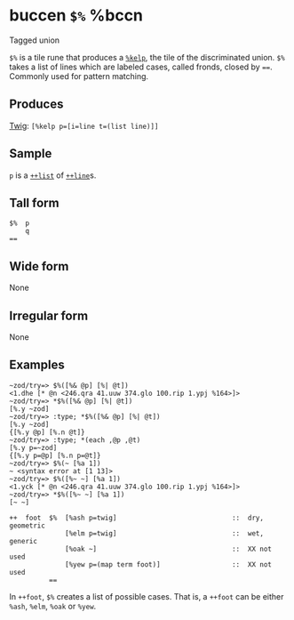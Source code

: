 buccen `$%` %bccn
==========================

Tagged union

`$%` is a tile rune that produces a [`%kelp`](), the tile of the
discriminated union. `$%` takes a list of lines which are labeled cases,
called fronds, closed by `==`. Commonly used for pattern matching.

Produces
--------

[Twig](): `[%kelp p=[i=line t=(list line)]]`

Sample
------

`p` is a [`++list`]() of [`++line`]()s.

Tall form
---------

    $%  p
        q
    ==

Wide form
---------

None

Irregular form
--------------

None

Examples
--------

    ~zod/try=> $%([%& @p] [%| @t])
    <1.dhe [* @n <246.qra 41.uuw 374.glo 100.rip 1.ypj %164>]>
    ~zod/try=> *$%([%& @p] [%| @t])
    [%.y ~zod]
    ~zod/try=> :type; *$%([%& @p] [%| @t])
    [%.y ~zod]
    {[%.y @p] [%.n @t]}
    ~zod/try=> :type; *(each ,@p ,@t)
    [%.y p=~zod]
    {[%.y p=@p] [%.n p=@t]}
    ~zod/try=> $%(~ [%a 1])
    ~ <syntax error at [1 13]>
    ~zod/try=> $%([%~ ~] [%a 1])
    <1.yck [* @n <246.qra 41.uuw 374.glo 100.rip 1.ypj %164>]>
    ~zod/try=> *$%([%~ ~] [%a 1])
    [~ ~]

    ++  foot  $%  [%ash p=twig]                             ::  dry, geometric
                  [%elm p=twig]                             ::  wet, generic
                  [%oak ~]                                  ::  XX not used
                  [%yew p=(map term foot)]                  ::  XX not used
              ==

In `++foot`, `$%` creates a list of possible cases. That is, a `++foot`
can be either `%ash`, `%elm`, `%oak` or `%yew`.
